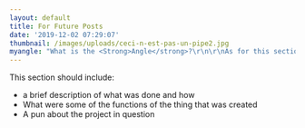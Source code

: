 ```yaml
---
layout: default
title: For Future Posts
date: '2019-12-02 07:29:07'
thumbnail: /images/uploads/ceci-n-est-pas-un-pipe2.jpg
myangle: "What is the <Strong>Angle</strong>?\r\n\r\nAs for this section:\r\n\r\n-research that was done?\r\n\r\n-materials that were used\r\n\r\n-acute math since we are talking about angles here (only occasionally, too much would be overkill of the point)\r\n\r\n-Additional thoughts and aspirations\r\n\r\n-Will the project be continued?"
---
```

This section should include:
- a brief description of what was done and how
- What were some of the functions of the thing that was created
- A pun about the project in question
